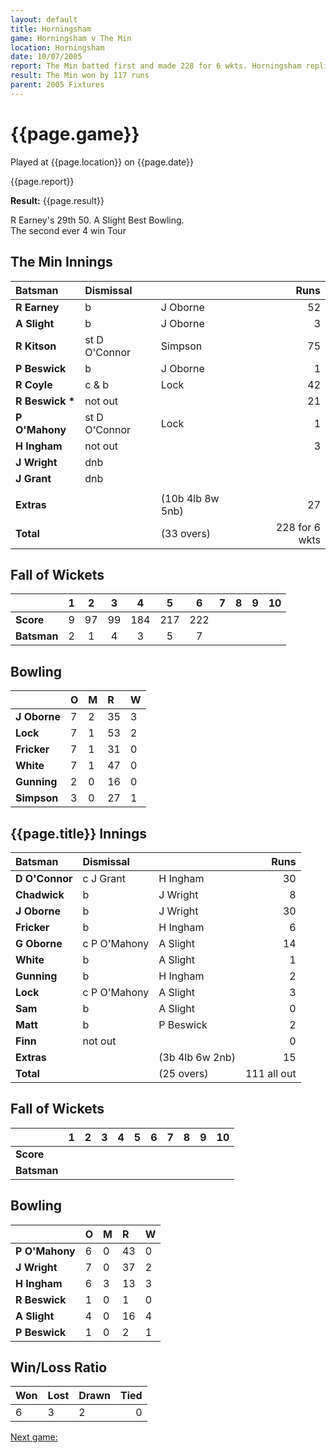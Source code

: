 ```yaml
---
layout: default
title: Horningsham
game: Horningsham v The Min
location: Horningsham
date: 10/07/2005
report: The Min batted first and made 228 for 6 wkts. Horningsham replied with 111 all out
result: The Min won by 117 runs
parent: 2005 Fixtures
---
```


# {{page.game}}

Played at {{page.location}} on {{page.date}}

{{page.report}}

**Result:** {{page.result}}

R Earney's 29th 50. A Slight Best Bowling.<br />
The second ever 4 win Tour

## The Min Innings

| Batsman | Dismissal |  | Runs |
|:---|:---|---|---:|
| **R Earney** | b | J Oborne | 52 |
| **A Slight** | b | J Oborne | 3 |
| **R Kitson** | st D O'Connor | Simpson | 75 |
| **P Beswick** | b | J Oborne | 1 |
| **R Coyle** | c & b | Lock | 42 |
| **R Beswick &#42;** | not out |  | 21 |
| **P O'Mahony** | st D O'Connor | Lock | 1 |
| **H Ingham** | not out |  | 3 |
| **J Wright** | dnb |  |  |
| **J Grant** | dnb |  |  |
|  |  |  |  |
| **Extras** | | (10b 4lb 8w 5nb) | 27 |
| **Total** | | (33 overs) | 228 for 6 wkts |

## Fall of Wickets

| | 1 | 2 | 3 | 4 | 5 | 6 | 7 | 8 | 9 | 10 |
|---|:---:|:---:|:---:|:---:|:---:|:---:|:---:|:---:|:---:|:---:|
| **Score** | 9 | 97 | 99 | 184 | 217 | 222 |  |  |  |  |
| **Batsman** | 2 | 1 | 4 | 3 | 5 | 7 |  |  |  |  |

## Bowling

| | O | M | R | W |
|---|:---|:---|:---|:---|
| **J Oborne** | 7 | 2 | 35 | 3 |
| **Lock** | 7 | 1 | 53 | 2 |
| **Fricker** | 7 | 1 | 31 | 0 |
| **White** | 7 | 1 | 47 | 0 |
| **Gunning** | 2 | 0 | 16 | 0 |
| **Simpson** | 3 | 0 | 27 | 1 |

## {{page.title}} Innings

| Batsman | Dismissal |  | Runs |
|:---|:---|---|---:|
| **D O'Connor** | c J Grant | H Ingham | 30 |
| **Chadwick** | b | J Wright | 8 |
| **J Oborne** | b | J Wright | 30 |
| **Fricker** | b | H Ingham | 6 |
| **G Oborne** | c P O'Mahony | A Slight | 14 |
| **White** | b | A Slight  | 1 |
| **Gunning** | b | H Ingham | 2 |
| **Lock** | c P O'Mahony | A Slight | 3 |
| **Sam** | b | A Slight | 0 |
| **Matt** | b | P Beswick | 2 |
| **Finn** | not out |  | 0 |
| **Extras** | | (3b 4lb 6w 2nb) | 15 |
| **Total** | | (25 overs) | 111 all out |

## Fall of Wickets

| | 1 | 2 | 3 | 4 | 5 | 6 | 7 | 8 | 9 | 10 |
|---|:---:|:---:|:---:|:---:|:---:|:---:|:---:|:---:|:---:|:---:|
| **Score** |  |  |  |  |  |  |  |  |  |  |
| **Batsman** |  |  |  |  |  |  |  |  |  |  |

## Bowling

| | O | M | R | W |
|---|:---|:---|:---|:---|
| **P O'Mahony** | 6 | 0 | 43 | 0 |
| **J Wright** | 7 | 0 | 37 | 2 |
| **H Ingham** | 6 | 3 | 13 | 3 |
| **R Beswick** | 1 | 0 | 1 | 0 |
| **A Slight** | 4 | 0 | 16 | 4 |
| **P Beswick** | 1 | 0 | 2 | 1 |

## Win/Loss Ratio

| Won | Lost | Drawn | Tied |
|:---|:---|:---|---:|
| 6 | 3 | 2 | 0 |

[Next game:]({{page.next}})